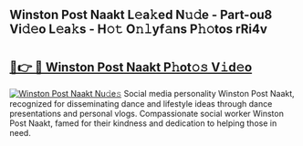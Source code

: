 ## Winston Post Naakt L𝚎a𝚔ed N𝚞𝚍e - Part-ou8 Vi𝚍𝚎o L𝚎a𝚔s - H𝚘𝚝 O𝚗𝚕yf𝚊ns P𝚑𝚘tos rRi4v

# <h2><a href="http://kf5c5ht.oniu.top/?m=Winston+Post+Naakt">🔗👉 🔴 Winston Post Naakt P𝚑ot𝚘𝚜 V𝚒d𝚎o</a></h2>

[![Winston Post Naakt Nu𝚍e𝚜](https://i.imgur.com/0qMVB7G.gif)](http://kf5c5ht.oniu.top/?m=Winston+Post+Naakt)
Social media personality Winston Post Naakt, recognized for disseminating dance and lifestyle ideas through dance presentations and personal vlogs. Compassionate social worker Winston Post Naakt, famed for their kindness and dedication to helping those in need.  
